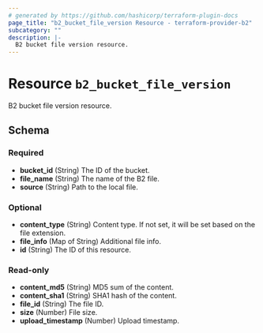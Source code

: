 ```yaml
---
# generated by https://github.com/hashicorp/terraform-plugin-docs
page_title: "b2_bucket_file_version Resource - terraform-provider-b2"
subcategory: ""
description: |-
  B2 bucket file version resource.
---
```


# Resource `b2_bucket_file_version`

B2 bucket file version resource.



<!-- schema generated by tfplugindocs -->
## Schema

### Required

- **bucket_id** (String) The ID of the bucket.
- **file_name** (String) The name of the B2 file.
- **source** (String) Path to the local file.

### Optional

- **content_type** (String) Content type. If not set, it will be set based on the file extension.
- **file_info** (Map of String) Additional file info.
- **id** (String) The ID of this resource.

### Read-only

- **content_md5** (String) MD5 sum of the content.
- **content_sha1** (String) SHA1 hash of the content.
- **file_id** (String) The file ID.
- **size** (Number) File size.
- **upload_timestamp** (Number) Upload timestamp.


